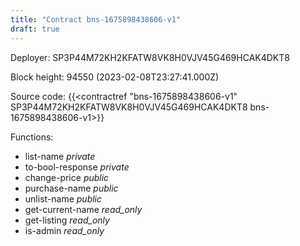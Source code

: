 ```yaml
---
title: "Contract bns-1675898438606-v1"
draft: true
---
```

Deployer: SP3P44M72KH2KFATW8VK8H0VJV45G469HCAK4DKT8


 



Block height: 94550 (2023-02-08T23:27:41.000Z)

Source code: {{<contractref "bns-1675898438606-v1" SP3P44M72KH2KFATW8VK8H0VJV45G469HCAK4DKT8 bns-1675898438606-v1>}}

Functions:

* list-name _private_
* to-bool-response _private_
* change-price _public_
* purchase-name _public_
* unlist-name _public_
* get-current-name _read_only_
* get-listing _read_only_
* is-admin _read_only_
